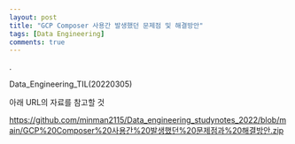```yaml
---
layout: post
title: "GCP Composer 사용간 발생했던 문제점 및 해결방안"
tags: [Data Engineering]
comments: true
---
```


.

Data_Engineering_TIL(20220305)

아래 URL의 자료를 참고할 것

https://github.com/minman2115/Data_engineering_studynotes_2022/blob/main/GCP%20Composer%20사용간%20발생했던%20문제점과%20해결방안.zip